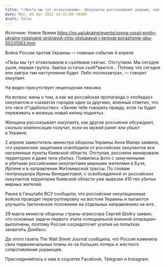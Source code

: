 ```yaml
---
title: "«Пиз*ы мы тут отхватываем». Оккупанты рассказывают родным, как бегут от контрнаступления украинских военных — СБУ"
date: Mon, 04 Apr 2022 19:32:00 +0300
draft: false
---
```

Источник: Новое Время https://nv.ua/ukraine/events/voyna-rossii-protiv-ukrainy-rossiyane-priznayut-chto-otstupayut-i-terpyat-porazhenie-sbu-50231063.html


Война России против Украины — главные события 4 апреля

«Пиз*ы мы тут отхватываем и съеб*ваем сейчас. Отступаем. Мы сегодня ушли, первая группа. Завтра остатки съеб*ваются… Потому что сегодня или завтра там наступление будет. Либо послезавтра», — говорит оккупант.

На видео присутствует нецензурная лексика

На вопрос жены о том, а как же российская пропаганда о «победах» оккупантов и «захватах городов один за другим», военный ответил, что это «все п*здабольство»: «Зачем тебе говорить правду, если ты будет переживать и можешь новый кипиш поднять».

Женщина рассказывает оккупанту, как другие россиянки обсуждают, сколько компенсации получат, если их мужей ранят или убьют в Украине.

2 апреля заместитель министра обороны Украины Анна Маляр заявила, что украинские защитники освободили от российских оккупантов все населенные пункты Киевской области. Отступая, россияне минировали территорию и даже тела убитых. Появились фото с замученными и убитыми российскими оккупантами мирными жителями в Буче, Ирпене и в направлении Житомирской трассы. По словам генпрокурора Ирины Венедиктовой, с освобожденной от российских оккупантов территории Киевской области уже вывезли 410 тел убитых мирных жителей.

Ранее в Генштабе ВСУ сообщили, что российские оккупационные войска проводят перегруппировку на востоке Украины и пытаются улучшить тактическое положение на отдельных направлениях на юге.

29 марта министр обороны страны-агрессора Сергей Шойгу заявил, что основные задачи первого этапа «специальной военной операции» выполнены, поэтому Россия сосредоточит усилия на попытках захватить Донбасс.

До этого газета The Wall Street Journal сообщила, что Россия изменила свои первоначальные планы из-за больших потерь и жесткого сопротивления украинцев.

Присоединяйтесь к нам в соцсетях Facebook, Telegram и Instagram.
